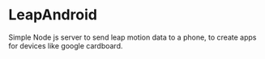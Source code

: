 # LeapAndroid
Simple Node js server to send leap motion data to a phone,
to create apps for devices like google cardboard.


